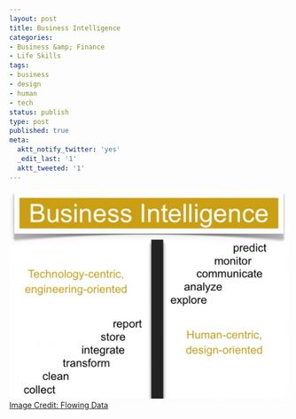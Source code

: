 ```yaml
---
layout: post
title: Business Intelligence
categories:
- Business &amp; Finance
- Life Skills
tags:
- business
- design
- human
- tech
status: publish
type: post
published: true
meta:
  aktt_notify_twitter: 'yes'
  _edit_last: '1'
  aktt_tweeted: '1'
---
```

![](/img/biz-intelligence.jpg "biz-intelligence") [Image Credit: Flowing Data](http://flowingdata.com/2010/09/21/human-centric-analysis/)
